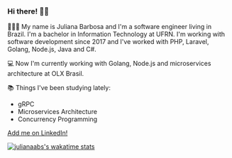 ### Hi there! 👋🏼

👩🏼‍💻 My name is Juliana Barbosa and I'm a software engineer living in Brazil. I'm a bachelor in Information Technology at UFRN. I'm working with software development since 2017 and I've worked with PHP, Laravel, Golang, Node.js, Java and C#.

💻 Now I'm currently working with Golang, Node.js and microservices architecture at OLX Brasil.

📚 Things I've been studying lately: 
- gRPC
- Microservices Architecture
- Concurrency Programming

[Add me on LinkedIn!](https://www.linkedin.com/in/juliana-barbosa-dos-santos-11085514a/)

[![julianaabs's wakatime stats](https://github-readme-stats.vercel.app/api/wakatime?username=julianaabs)](https://github.com/anuraghazra/github-readme-stats)

<!--
**julianaabs/julianaabs** is a ✨ _special_ ✨ repository because its `README.md` (this file) appears on your GitHub profile.

Here are some ideas to get you started:

- 🔭 I’m currently working on ...
- 🌱 I’m currently learning ...
- 👯 I’m looking to collaborate on ...
- 🤔 I’m looking for help with ...
- 💬 Ask me about ...
- 📫 How to reach me: ...
- 😄 Pronouns: ...
- ⚡ Fun fact: ...
-->

